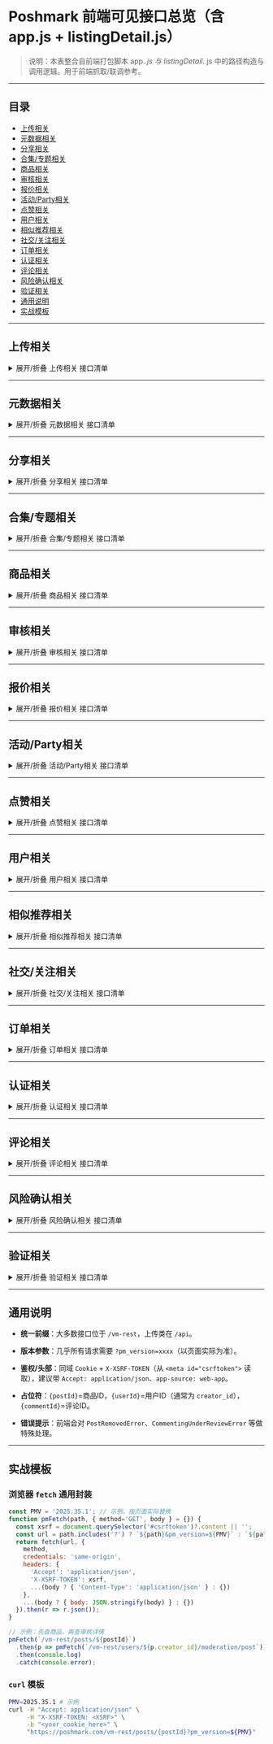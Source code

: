 # Poshmark 前端可见接口总览（含 app.js + listingDetail.js）

> 说明：本表整合自前端打包脚本 app.*.js 与 listingDetail.*.js 中的路径构造与调用逻辑。用于前端抓取/联调参考。

---

## 目录

- [上传相关](#上传相关)
- [元数据相关](#元数据相关)
- [分享相关](#分享相关)
- [合集/专题相关](#合集专题相关)
- [商品相关](#商品相关)
- [审核相关](#审核相关)
- [报价相关](#报价相关)
- [活动/Party相关](#活动Party相关)
- [点赞相关](#点赞相关)
- [用户相关](#用户相关)
- [相似推荐相关](#相似推荐相关)
- [社交/关注相关](#社交关注相关)
- [订单相关](#订单相关)
- [认证相关](#认证相关)
- [评论相关](#评论相关)
- [风险确认相关](#风险确认相关)
- [验证相关](#验证相关)
- [通用说明](#通用说明)
- [实战模板](#实战模板)

---

## 上传相关

<details><summary>展开/折叠 上传相关 接口清单</summary>


| 接口路径 | 请求方式 | 说明 | 英文分类 |
|---|---|---|---|
| `nan` | **POST** | Image upload (non vm-rest) | upload |

</details>


---

## 元数据相关

<details><summary>展开/折叠 元数据相关 接口清单</summary>


| 接口路径 | 请求方式 | 说明 | 英文分类 |
|---|---|---|---|
| `/metadata` | **GET** | Meta entry point | metadata |
| `/metadata/all_brands_cache` | **GET** | Brand cache | metadata |
| `/metadata/all_experience` | **GET** | nan | metadata |
| `/metadata/brand_and_canonical_catalog_slug` | **GET** | nan | metadata |
| `/metadata/catalog/colors` | **GET** | nan | metadata |
| `/metadata/catalog/departments` | **GET** | nan | metadata |
| `/metadata/domain_i18n` | **GET** | nan | metadata |
| `/metadata/experience` | **GET** | nan | metadata |
| `/metadata/my_size_set` | **GET** | nan | metadata |
| `/metadata/size_chart` | **GET** | Use /metadata/size_chart/{id} for a chart | metadata |
| `/vm-rest/metadata/catalog/colors` | **GET** | 获取可用颜色表 | metadata |

</details>


---

## 分享相关

<details><summary>展开/折叠 分享相关 接口清单</summary>


| 接口路径 | 请求方式 | 说明 | 英文分类 |
|---|---|---|---|
| `/shares` | **POST** | Use /posts/{postId}/shares to share | shares |

</details>


---

## 合集/专题相关

<details><summary>展开/折叠 合集/专题相关 接口清单</summary>


| 接口路径 | 请求方式 | 说明 | 英文分类 |
|---|---|---|---|
| `/collections/posts/all` | **GET** | nan | collections |
| `/collections/posts/feed/summary` | **GET** | nan | collections |

</details>


---

## 商品相关

<details><summary>展开/折叠 商品相关 接口清单</summary>


| 接口路径 | 请求方式 | 说明 | 英文分类 |
|---|---|---|---|
| `/posts` | **GET** | Listing entry | posts |
| `/posts/coming_soon` | **GET** | nan | posts |
| `/posts/comparables` | **GET** | nan | posts |
| `/posts/deep_inventory` | **GET** | nan | posts |
| `/posts/filtered` | **GET** | Search with filters | posts |
| `/posts/filtered/potential_earnings` | **GET** | nan | posts |
| `/posts/liked` | **GET** | nan | posts |
| `/posts/liked/filtered` | **GET** | nan | posts |
| `/posts/liked/users` | **GET** | Users who liked a post (append /{postId}/likes/users for specific) | posts |
| `/posts/potential_earnings` | **GET** | nan | posts |
| `/posts/purchased` | **GET** | nan | posts |
| `/posts/suggested/just_in` | **GET** | nan | posts |
| `/posts/top_sold` | **GET** | nan | posts |
| `/posts/viewed` | **GET** | nan | posts |
| `/vm-rest/posts/{postId}` | **GET** | 获取商品详情 | posts |
| `/vm-rest/posts/{postId}/feed` | **GET** | 获取商品详情页底部动态Feed | posts |
| `/vm-rest/posts/{postId}/related/posts` | **GET** | 相似/相关商品（支持 summarize、count 参数） | related |
| `/vm-rest/posts/{postId}/similar_posts` | **GET** | 相似商品（常见 size=40） | related |
| `/vm-rest/users/my_size_category/{departmentId}/{categoryId}` | **GET** | 查找相似分类（Find similar category） | posts |

</details>


---

## 审核相关

<details><summary>展开/折叠 审核相关 接口清单</summary>


| 接口路径 | 请求方式 | 说明 | 英文分类 |
|---|---|---|---|
| `/moderation` | **GET** | nan | moderation |
| `/moderation/index` | **GET** | nan | moderation |
| `/moderation/post` | **GET** | GET /users/{userId}/moderation/post for review detail | moderation |
| `/moderation/store` | **GET** | nan | moderation |
| `/moderation/store/actions` | **GET** | nan | moderation |
| `/moderation/store/index` | **GET** | nan | moderation |
| `/moderation/store/mutations` | **GET** | nan | moderation |
| `/moderation_votes` | **POST** | Combine with /posts/{postId}/moderation_votes/{vote} | moderation |
| `/vm-rest/posts/{postId}/admin_delete?reason={reason}&send_email={flag}` | **PUT** | 管理员删除商品（支持是否发邮件） | moderation |
| `/vm-rest/posts/{postId}/moderation/{reason}/{decision}` | **PUT** | 提交审核结果（reason/decision 路径参数） | moderation |
| `/vm-rest/users/{userId}/moderation/post` | **GET** | 获取审核详情（需 creator_id） | moderation |
| `/vm-rest/users/{userId}/reported/posts/{postId}` | **POST** | 举报商品（需 userId、reason） | moderation |

</details>


---

## 报价相关

<details><summary>展开/折叠 报价相关 接口清单</summary>


| 接口路径 | 请求方式 | 说明 | 英文分类 |
|---|---|---|---|
| `/offers/accepted` | **GET** | nan | offers |
| `/offers/active` | **GET** | nan | offers |
| `/offers/declined` | **GET** | nan | offers |
| `/offers/feed` | **GET** | nan | offers |
| `/offers/for_guest` | **GET** | nan | offers |
| `/offers/for_me` | **GET** | nan | offers |
| `/offers/help` | **GET** | nan | offers |
| `/offers/my_offers` | **GET** | nan | offers |
| `/offers/sent_to_me` | **GET** | nan | offers |
| `/offers/sent_to_others` | **GET** | nan | offers |
| `/offers/user` | **GET** | nan | offers |
| `/offers/user/activity` | **GET** | nan | offers |
| `/offers/user/counter` | **POST** | nan | offers |
| `/offers/user/decline` | **POST** | nan | offers |
| `/offers/user/price_suggestions` | **GET** | nan | offers |
| `/offers/user/send` | **POST** | nan | offers |
| `/offers_help` | **GET** | nan | offers |
| `/vm-rest/posts/{postId}/seller_offer` | **POST** | 卖家出价（支持折扣/运费优惠） | offers |
| `/vm-rest/users/{userId}/posts/{postId}/offers` | **POST** | 买家出价（offer_amount、products、支付方式等） | offers |

</details>


---

## 活动/Party相关

<details><summary>展开/折叠 活动/Party相关 接口清单</summary>


| 接口路径 | 请求方式 | 说明 | 英文分类 |
|---|---|---|---|
| `/vm-rest/parties/recent?domain={us}` | **GET** | 获取近期派对列表 | parties |
| `/vm-rest/posts/{listingId}/events/{eventId}` | **DELETE** | 管理员从 Party 移除商品 | parties |

</details>


---

## 点赞相关

<details><summary>展开/折叠 点赞相关 接口清单</summary>


| 接口路径 | 请求方式 | 说明 | 英文分类 |
|---|---|---|---|
| `/likes` | **GET** | nan | likes |
| `/likes/users` | **GET** | nan | likes |
| `/likes/users/offers` | **GET** | nan | likes |
| `/vm-rest/posts/{postId}/likes` | **DELETE** | 取消点赞 | likes |
| `/vm-rest/posts/{postId}/likes` | **POST** | 点赞商品 | likes |
| `/vm-rest/posts/{postId}/likes?count={count}&max_id={maxId}` | **GET** | 获取点赞用户分页 | likes |

</details>


---

## 用户相关

<details><summary>展开/折叠 用户相关 接口清单</summary>


| 接口路径 | 请求方式 | 说明 | 英文分类 |
|---|---|---|---|
| `/users/community_feed` | **GET** | nan | users |
| `/users/filtered` | **GET** | nan | users |
| `/users/self/certificates/retail` | **GET** | nan | users |
| `/users/self/closet_stats` | **GET** | nan | users |
| `/users/suggested` | **GET** | nan | users |
| `/users/suggested/activities/feed` | **GET** | nan | users |
| `/users/update_ui_cookie` | **POST** | nan | users |
| `/vm-rest/users/{listerId}` | **GET** | 获取卖家信息 | users |
| `/vm-rest/users/{listerId}/posts?exp=all&base_exp=all&app_version=2.55&summarize=true&count={N}` | **GET** | 获取卖家 Closet 商品 | users |

</details>


---

## 相似推荐相关

<details><summary>展开/折叠 相似推荐相关 接口清单</summary>


| 接口路径 | 请求方式 | 说明 | 英文分类 |
|---|---|---|---|
| `/related/posts/feed` | **GET** | nan | related |
| `/related/posts/just_in` | **GET** | nan | related |

</details>


---

## 社交/关注相关

<details><summary>展开/折叠 社交/关注相关 接口清单</summary>


| 接口路径 | 请求方式 | 说明 | 英文分类 |
|---|---|---|---|
| `/brands/following` | **GET** | nan | social |
| `/followers` | **GET** | Combine with /users/{id}/followers | social |
| `/following` | **GET** | Combine with /users/{id}/following | social |
| `/style_tags/following` | **GET** | nan | social |

</details>


---

## 订单相关

<details><summary>展开/折叠 订单相关 接口清单</summary>


| 接口路径 | 请求方式 | 说明 | 英文分类 |
|---|---|---|---|
| `/orders` | **GET** | nan | orders |
| `/orders/filters` | **GET** | nan | orders |
| `/orders/help` | **GET** | nan | orders |
| `/orders/labels` | **GET** | nan | orders |
| `/orders/notifications` | **GET** | nan | orders |
| `/orders/returns` | **GET** | nan | orders |

</details>


---

## 认证相关

<details><summary>展开/折叠 认证相关 接口清单</summary>


| 接口路径 | 请求方式 | 说明 | 英文分类 |
|---|---|---|---|
| `/auth/users/access_token` | **POST** | Issue/refresh access token | auth |
| `/auth/users/guest_viewed_posts` | **POST** | nan | auth |
| `/auth/users/session` | **GET** | Session check | auth |

</details>


---

## 评论相关

<details><summary>展开/折叠 评论相关 接口清单</summary>


| 接口路径 | 请求方式 | 说明 | 英文分类 |
|---|---|---|---|
| `/comments` | **GET** | Use /posts/{postId}/comments for specific post | comments |
| `/current/comments` | **GET** | nan | comments |
| `/vm-rest/posts/{postId}/comments` | **POST** | 添加评论 | comments |
| `/vm-rest/posts/{postId}/comments/{commentId}` | **DELETE** | 删除评论 | comments |
| `/vm-rest/users/{userId}/reported/posts/{postId}/comments/{commentId}?reason={reason}` | **PUT** | 举报评论（需 userId） | comments |

</details>


---

## 风险确认相关

<details><summary>展开/折叠 风险确认相关 接口清单</summary>


| 接口路径 | 请求方式 | 说明 | 英文分类 |
|---|---|---|---|
| `/acknowledgements/acknowledged/comment_risk` | **PUT** | Acknowledge comment risk banner | acknowledgements |

</details>


---

## 验证相关

<details><summary>展开/折叠 验证相关 接口清单</summary>


| 接口路径 | 请求方式 | 说明 | 英文分类 |
|---|---|---|---|
| `/validations/users/email` | **POST** | Validate email | validations |
| `/validations/users/referral_code` | **POST** | nan | validations |
| `/validations/users/signup` | **POST** | nan | validations |

</details>


---

## 通用说明

- **统一前缀**：大多数接口位于 `/vm-rest`，上传类在 `/api`。

- **版本参数**：几乎所有请求需要 `?pm_version=xxxx`（以页面实际为准）。

- **鉴权/头部**：同域 `Cookie` + `X-XSRF-TOKEN`（从 `<meta id="csrftoken">` 读取），建议带 `Accept: application/json`、`app-source: web-app`。

- **占位符**：`{postId}`=商品ID，`{userId}`=用户ID（通常为 `creator_id`），`{commentId}`=评论ID。

- **错误提示**：前端会对 `PostRemovedError`、`CommentingUnderReviewError` 等做特殊处理。


---

## 实战模板

### 浏览器 `fetch` 通用封装

```js
const PMV = '2025.35.1'; // 示例，按页面实际替换
function pmFetch(path, { method='GET', body } = {}) {
  const xsrf = document.querySelector('#csrftoken')?.content || '';
  const url = path.includes('?') ? `${path}&pm_version=${PMV}` : `${path}?pm_version=${PMV}`;
  return fetch(url, {
    method,
    credentials: 'same-origin',
    headers: {
      'Accept': 'application/json',
      'X-XSRF-TOKEN': xsrf,
      ...(body ? { 'Content-Type': 'application/json' } : {})
    },
    ...(body ? { body: JSON.stringify(body) } : {})
  }).then(r => r.json());
}

// 示例：先查商品，再查审核详情
pmFetch(`/vm-rest/posts/${postId}`)
  .then(p => pmFetch(`/vm-rest/users/${p.creator_id}/moderation/post`))
  .then(console.log)
  .catch(console.error);
```


### `curl` 模板

```bash
PMV=2025.35.1 # 示例
curl -H "Accept: application/json" \
     -H "X-XSRF-TOKEN: <XSRF>" \
     -b "<your_cookie_here>" \
     "https://poshmark.com/vm-rest/posts/{postId}?pm_version=${PMV}"
```
